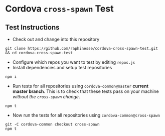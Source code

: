 # Cordova `cross-spawn` Test

## Test Instructions

- Check out and change into this repository
```
git clone https://github.com/raphinesse/cordova-cross-spawn-test.git && cd cordova-cross-spawn-test
```
- Configure which repos you want to test by editing `repos.js`
- Install dependencies and setup test repositories
```
npm i
```
- Run tests for all repositories using `cordova-common@master` __current master branch__. This is to check that these tests pass on your machine *without the `cross-spawn` change*.
```
npm t
```
- Now run the tests for all repositories using `cordova-common@cross-spawn`
```
git -C cordova-common checkout cross-spawn
npm t
```
